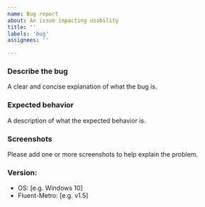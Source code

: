 ```yaml
---
name: Bug report
about: An issue impacting usability
title: ''
labels: 'bug'
assignees: ''

---
```


### Describe the bug
A clear and concise explanation of what the bug is.

### Expected behavior
A description of what the expected behavior is.

### Screenshots
Please add one or more screenshots to help explain the problem.

### Version:
 - OS: [e.g. Windows 10]
 - Fluent-Metro: [e.g. v1.5]
